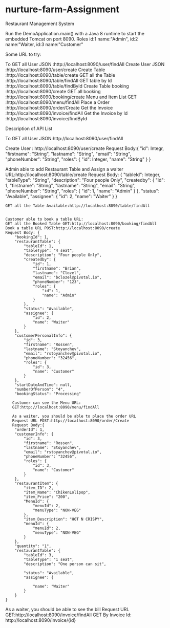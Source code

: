 # nurture-farm-Assignment
Restaurant Management System

Run the DemoApplication.main() with a Java 8 runtime to start the embedded Tomcat on port 8090.
Roles 
id:1 name:"Admin",
id:2 name:"Waiter,
id:3 name:"Customer"

Some URL to try:

To GET all User JSON   :http://localhost:8090/user/findAll
Create User JSON       :http://localhost:8090/user/create
Create Table           :http://localhost:8090/table/create
GET all the Table      :http://localhost:8090/table/findAll
GET table by Id        :http://localhost:8090/table/findById
Create Table booking   :http://localhost:8090/create
GET all booking        :http://localhost:8090/booking/create
Menu and Item List GET :http://localhost:8090/menu/findAll
Place a Order          :http://localhost:8090/order/Create
Get the Invoice        :http://localhost:8090/invoice/findAll
Get the Invoice by Id  :http://localhost:8090/invoice/findById




Description of API List

To GET all User JSON:http://localhost:8090/user/findAll

Create User : http://localhost:8090/user/create
Request Body:{
    "id": Integr,
    "firstname": "String",
    "lastname": "String",
    "email": "String",
    "phoneNumber": "String",
    "roles": {
        "id": Integer,
        "name": "String"
    }
}

Admin able to add Restaurant Table and Assign a waiter URL:http://localhost:8090/table/create
Request Body: {
        "tableId": Integer,
        "tableType": "String",
        "description": "Four people Only",
        "createdby": {
            "id": 1,
            "firstname": "String",
            "lastname": "String",
            "email": "String",
            "phoneNumber": "String",
            "roles": {
                "id": 1,
                "name": "Admin"
            }
        },
        "status": "Available",
        "assignee": {
            "id": 2,
            "name": "Waiter"
        }
    }
    
    GET all the Table Available:http://localhost:8090/table/findAll

    
    Customer able to book a table URL: 
    GET all the Booked Table GET:http://localhost:8090/booking/findAll
    Book a table URL POST:http://localhost:8090/create
    Request Body: {
        "bookingId": 1,
        "restaurantTable": {
            "tableId": 1,
            "tableType": "4 seat",
            "description": "Four people Only",
            "createdby": {
                "id": 1,
                "firstname": "Brian",
                "lastname": "Clozel",
                "email": "bclozel@pivotal.io",
                "phoneNumber": "123",
                "roles": {
                    "id": 1,
                    "name": "Admin"
                }
            },
            "status": "Available",
            "assignee": {
                "id": 2,
                "name": "Waiter"
            }
        },
        "customerPersonalInfo": {
            "id": 3,
            "firstname": "Rossen",
            "lastname": "Stoyanchev",
            "email": "rstoyanchev@pivotal.io",
            "phoneNumber": "32456",
            "roles": {
                "id": 3,
                "name": "Customer"
            }
        },
        "startDateAndTime": null,
        "numberOfPerson": "4",
        "bookingStatus": "Processing"
        
       Customer can see the Menu URL:
       GET:http://localhost:8090/menu/findAll
       
       As a waiter, you should be able to place the order URL
       Request URL POST:http://localhost:8090/order/Create
       Request Body:{
        "orderId": 1,
        "customerInfo": {
            "id": 3,
            "firstname": "Rossen",
            "lastname": "Stoyanchev",
            "email": "rstoyanchev@pivotal.io",
            "phoneNumber": "32456",
            "roles": {
                "id": 3,
                "name": "Customer"
            }
        },
        "restaurantItem": {
            "item_ID": 2,
            "item_Name": "ChikenLolipop",
            "item_Price": "200",
            "MenuId": {
                "menuId": 2,
                "menuType": "NON-VEG"
            },
            "item_Description": "HOT N CRISPY",
            "menuId": {
                "menuId": 2,
                "menuType": "NON-VEG"
            }
        },
        "quantity": "1",
        "restaurantTable": {
            "tableId": 3,
            "tableType": "1 seat",
            "description": "One person can sit",
            
            "status": "Available",
            "assignee": {
           
                "name": "Waiter"
            }
        }
    }
       
   As a waiter, you should be able to see the bill
   Request URL GET:http://localhost:8090/invoice/findAll
   GET By Invoice Id: http://localhost:8090/invoice/{id}

       
       
       
    
    
